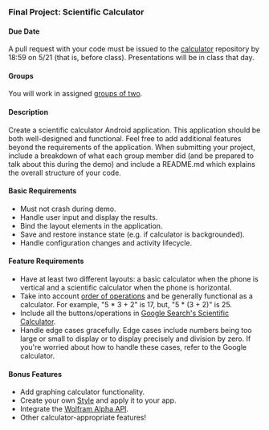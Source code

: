 ### Final Project: Scientific Calculator

#### Due Date
A pull request with your code must be issued to the [calculator](https://github.com/accesscode-2-1/calculator) repository by 18:59 on 5/21 (that is, before class). Presentations will be in class that day.

#### Groups
You will work in assigned [groups of two](groups.md).

#### Description

Create a scientific calculator Android application. This application should be both well-designed and functional. Feel free to add additional features beyond the requirements of the application. When submitting your project, include a breakdown of what each group member did (and be prepared to talk about this during the demo) and include a README.md which explains the overall structure of your code.

#### Basic Requirements
* Must not crash during demo.
* Handle user input and display the results.
* Bind the layout elements in the application.
* Save and restore instance state (e.g. if calculator is backgrounded).
* Handle configuration changes and activity lifecycle.

#### Feature Requirements
* Have at least two different layouts: a basic calculator when the phone is vertical and a scientific calculator when the phone is horizontal.
* Take into account [order of operations](http://en.wikipedia.org/wiki/Order_of_operations) and be generally functional as a calculator. For example, "5 * 3 + 2" is 17, but, "5 * (3 + 2)" is 25.
* Include all the buttons/operations in [Google Search's Scientific Calculator](https://www.google.com/#q=scientific%20calculator).
* Handle edge cases gracefully. Edge cases include numbers being too large or small to display or to display precisely and division by zero. If you're worried about how to handle these cases, refer to the Google calculator.

#### Bonus Features
* Add graphing calculator functionality.
* Create your own [Style](http://developer.android.com/guide/topics/ui/themes.html) and apply it to your app.
* Integrate the [Wolfram Alpha API](http://products.wolframalpha.com/api/).
* Other calculator-appropriate features!
